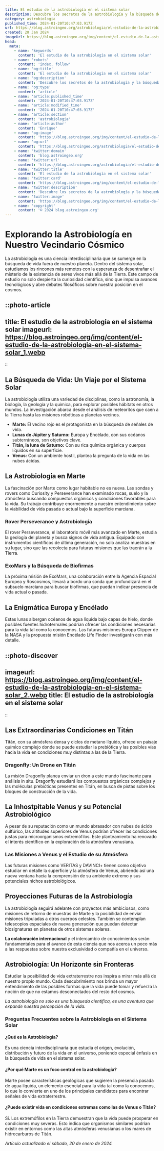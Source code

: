 ```yaml
---
title: El estudio de la astrobiología en el sistema solar
description: Descubre los secretos de la astrobiología y la búsqueda de vida en el sistema solar. Explora con nosotros este intrigante campo científico.
category: astrobiologia
published_time: 2024-01-20T10:47:03.917Z
url: https://blog.astroingeo.org/astrobiologia/el-estudio-de-la-astrobiologia-en-el-sistema-solar
created: 20 Jan 2024
imageUrl: https://blog.astroingeo.org/img/content/el-estudio-de-la-astrobiologia-en-el-sistema-solar_1.webp
head:
  meta:
    - name: 'keywords'
      content: 'El estudio de la astrobiología en el sistema solar'
    - name: 'robots'
      content: 'index, follow'
    - name: 'og:title'
      content: 'El estudio de la astrobiología en el sistema solar'
    - name: 'og:description'
      content: 'Descubre los secretos de la astrobiología y la búsqueda de vida en el sistema solar. Explora con nosotros este intrigante campo científico.'
    - name: 'og:type'
      content: 'article'
    - name: 'article:published_time'
      content: '2024-01-20T10:47:03.917Z'
    - name: 'article:modified_time'
      content: '2024-01-20T10:47:03.917Z'
    - name: 'article:section'
      content: 'astrobiologia'
    - name: 'article:author'
      content: 'Enrique'
    - name: 'og:image'
      content: 'https://blog.astroingeo.org/img/content/el-estudio-de-la-astrobiologia-en-el-sistema-solar_1.webp'
    - name: 'og:url'
      content: 'https://blog.astroingeo.org/astrobiologia/el-estudio-de-la-astrobiologia-en-el-sistema-solar'
    - name: 'twitter:domain'
      content: 'blog.astroingeo.org'
    - name: 'twitter:url'
      content: 'https://blog.astroingeo.org/astrobiologia/el-estudio-de-la-astrobiologia-en-el-sistema-solar'
    - name: 'twitter:title'
      content: 'El estudio de la astrobiología en el sistema solar'
    - name: 'twitter:card'
      content: 'https://blog.astroingeo.org/img/content/el-estudio-de-la-astrobiologia-en-el-sistema-solar_1.webp'
    - name: 'twitter:description'
      content: 'Descubre los secretos de la astrobiología y la búsqueda de vida en el sistema solar. Explora con nosotros este intrigante campo científico.'
    - name: 'twitter:image'
      content: 'https://blog.astroingeo.org/img/content/el-estudio-de-la-astrobiologia-en-el-sistema-solar_1.webp'
    - name: 'copyright'
      content: '© 2024 blog.astroingeo.org'
---
```

# Explorando la Astrobiología en Nuestro Vecindario Cósmico

La astrobiología es una ciencia interdisciplinaria que se sumerge en la búsqueda de vida fuera de nuestro planeta. Dentro del sistema solar, estudiamos los rincones más remotos con la esperanza de desentrañar el misterio de la existencia de seres vivos más allá de la Tierra. Este campo de estudio no solo despierta la curiosidad científica, sino que impulsa avances tecnológicos y abre debates filosóficos sobre nuestra posición en el cosmos.


::photo-article
---
title: El estudio de la astrobiología en el sistema solar
imageurl: https://blog.astroingeo.org/img/content/el-estudio-de-la-astrobiologia-en-el-sistema-solar_1.webp
---
::


## La Búsqueda de Vida: Un Viaje por el Sistema Solar

La astrobiología utiliza una variedad de disciplinas, como la astronomía, la biología, la geología y la química, para explorar posibles hábitats en otros mundos. La investigación abarca desde el análisis de meteoritos que caen a la Tierra hasta las misiones robóticas a planetas vecinos.

- **Marte:** El vecino rojo es el protagonista en la búsqueda de señales de vida.
- **Lunas de Júpiter y Saturno:** Europa y Encélado, con sus océanos subterráneos, son objetivos clave.
- **Titán, la luna de Saturno:** Con su rica química orgánica y cuerpos líquidos en su superficie.
- **Venus:** Con un ambiente hostil, plantea la pregunta de la vida en las nubes ácidas.

## La Astrobiología en Marte

La fascinación por Marte como lugar habitable no es nueva. Las sondas y rovers como Curiosity y Perseverance han examinado rocas, suelo y la atmósfera buscando compuestos orgánicos y condiciones favorables para la vida. Su trabajo contribuye enormemente a nuestro entendimiento sobre la viabilidad de vida pasada o actual bajo la superficie marciana.

### Rover Perseverance y Astrobiología

El rover Perseverance, el laboratorio móvil más avanzado en Marte, estudia la geología del planeta y busca signos de vida antigua. Equipado con instrumentos científicos de última generación, no solo analiza muestras en su lugar, sino que las recolecta para futuras misiones que las traerán a la Tierra.

### ExoMars y la Búsqueda de Biofirmas

La próxima misión de ExoMars, una colaboración entre la Agencia Espacial Europea y Roscosmos, llevará a bordo una sonda que profundizará en el subsuelo marciano para buscar biofirmas, que puedan indicar presencia de vida actual o pasada.

## La Enigmática Europa y Encélado

Estas lunas albergan océanos de agua líquida bajo capas de hielo, donde posibles fuentes hidrotermales podrían ofrecer las condiciones necesarias para la vida tal como la conocemos. Las futuras misiones Europa Clipper de la NASA y la propuesta misión Encélado Life Finder investigarán con más detalle.


::photo-discover
---
imageurl: https://blog.astroingeo.org/img/content/el-estudio-de-la-astrobiologia-en-el-sistema-solar_2.webp
title: El estudio de la astrobiología en el sistema solar
---
::


## Las Extraordinarias Condiciones en Titán

Titán, con su atmósfera densa y ciclos de metano líquido, ofrece un paisaje químico complejo donde se puede estudiar la prebiótica y las posibles vías hacia la vida en condiciones muy distintas a las de la Tierra.

### Dragonfly: Un Drone en Titán

La misión Dragonfly planea enviar un dron a este mundo fascinante para análisis in situ. Dragonfly estudiará los compuestos orgánicos complejos y las moléculas prebióticas presentes en Titán, en busca de pistas sobre los bloques de construcción de la vida.

## La Inhostpitable Venus y su Potencial Astrobiológico

A pesar de su reputación como un mundo abrasador con nubes de ácido sulfúrico, las altitudes superiores de Venus podrían ofrecer las condiciones justas para microorganismos extremófilos. Este planteamiento ha renovado el interés científico en la exploración de la atmósfera venusiana.

### Las Misiones a Venus y el Estudio de su Atmósfera

Las futuras misiones como VERITAS y DAVINCI+ tienen como objetivo estudiar en detalle la superficie y la atmósfera de Venus, abriendo así una nueva ventana hacia la comprensión de su ambiente extremo y sus potenciales nichos astrobiológicos.

## Proyecciones Futuras de la Astrobiología

La astrobiología seguirá adelante con proyectos más ambiciosos, como misiones de retorno de muestras de Marte y la posibilidad de enviar misiones tripuladas a otros cuerpos celestes. También se contemplan telescopios espaciales de nueva generación que puedan detectar biosignaturas en planetas de otros sistemas solares.

**La colaboración internacional** y el intercambio de conocimientos serán fundamentales para el avance de esta ciencia que nos acerca un poco más a las respuestas sobre nuestra exclusividad o compañía en el universo.

## Astrobiología: Un Horizonte sin Fronteras

Estudiar la posibilidad de vida extraterrestre nos inspira a mirar más allá de nuestro propio mundo. Cada descubrimiento nos brinda un mayor entendimiento de las posibles formas que la vida puede tomar y refuerza la noción de que no estamos desconectados del resto del cosmos.

_La astrobiología no solo es una búsqueda científica, es una aventura que expande nuestra percepción de la vida._

### Preguntas Frecuentes sobre la Astrobiología en el Sistema Solar

#### ¿Qué es la Astrobiología?
Es una ciencia interdisciplinaria que estudia el origen, evolución, distribución y futuro de la vida en el universo, poniendo especial énfasis en la búsqueda de vida en el sistema solar.

#### ¿Por qué Marte es un foco central en la astrobiología?
Marte posee características geológicas que sugieren la presencia pasada de agua líquida, un elemento esencial para la vida tal como la conocemos, lo que lo convierte en uno de los principales candidatos para encontrar señales de vida extraterrestre.

#### ¿Puede existir vida en condiciones extremas como las de Venus o Titán?
Sí. Los extremófilos en la Tierra demuestran que la vida puede prosperar en condiciones muy severas. Esto indica que organismos similares podrían existir en entornos como las altas atmósferas venusianas o los mares de hidrocarburos de Titán.

_Artículo actualizado el sábado, 20 de enero de 2024_